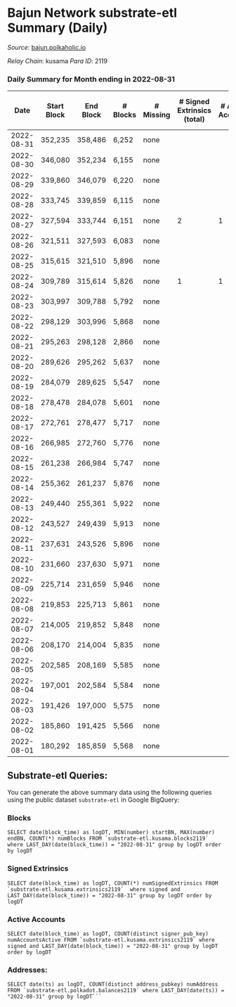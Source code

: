 # Bajun Network substrate-etl Summary (Daily)

_Source_: [bajun.polkaholic.io](https://bajun.polkaholic.io)

*Relay Chain*: kusama
*Para ID*: 2119



### Daily Summary for Month ending in 2022-08-31


| Date | Start Block | End Block | # Blocks | # Missing | # Signed Extrinsics (total) | # Active Accounts | # Addresses with Balances | # Events | # Transfers | # XCM Transfers In | # XCM Transfers Out |
| ---- | ----------- | --------- | -------- | --------- | --------------------------- | ----------------- | ------------------------- | -------- | ----------- | ------------------ | ------------------- |
| 2022-08-31 | 352,235 | 358,486 | 6,252 | none  |  |  | 7 | 12,511 |   |   |   |
| 2022-08-30 | 346,080 | 352,234 | 6,155 | none  |  |  |  | 12,313 |   |   |   |
| 2022-08-29 | 339,860 | 346,079 | 6,220 | none  |  |  |  | 12,444 |   |   |   |
| 2022-08-28 | 333,745 | 339,859 | 6,115 | none  |  |  |  | 12,233 |   |   |   |
| 2022-08-27 | 327,594 | 333,744 | 6,151 | none  | 2 | 1 | 7 | 12,320 | 2  |   |   |
| 2022-08-26 | 321,511 | 327,593 | 6,083 | none  |  |  |  | 12,169 |   |   |   |
| 2022-08-25 | 315,615 | 321,510 | 5,896 | none  |  |  |  | 11,795 |   |   |   |
| 2022-08-24 | 309,789 | 315,614 | 5,826 | none  | 1 | 1 |  | 11,662 | 1  |   |   |
| 2022-08-23 | 303,997 | 309,788 | 5,792 | none  |  |  |  | 11,588 |   |   |   |
| 2022-08-22 | 298,129 | 303,996 | 5,868 | none  |  |  |  | 11,742 |   |   |   |
| 2022-08-21 | 295,263 | 298,128 | 2,866 | none  |  |  |  | 5,733 |   |   |   |
| 2022-08-20 | 289,626 | 295,262 | 5,637 | none  |  |  |  | 11,278 |   |   |   |
| 2022-08-19 | 284,079 | 289,625 | 5,547 | none  |  |  |  | 11,097 |   |   |   |
| 2022-08-18 | 278,478 | 284,078 | 5,601 | none  |  |  |  | 11,205 |   |   |   |
| 2022-08-17 | 272,761 | 278,477 | 5,717 | none  |  |  |  | 11,437 |   |   |   |
| 2022-08-16 | 266,985 | 272,760 | 5,776 | none  |  |  |  | 11,555 |   |   |   |
| 2022-08-15 | 261,238 | 266,984 | 5,747 | none  |  |  |  | 11,497 |   |   |   |
| 2022-08-14 | 255,362 | 261,237 | 5,876 | none  |  |  |  | 11,756 |   |   |   |
| 2022-08-13 | 249,440 | 255,361 | 5,922 | none  |  |  |  | 11,850 |   |   |   |
| 2022-08-12 | 243,527 | 249,439 | 5,913 | none  |  |  |  | 11,829 |   |   |   |
| 2022-08-11 | 237,631 | 243,526 | 5,896 | none  |  |  |  | 11,795 |   |   |   |
| 2022-08-10 | 231,660 | 237,630 | 5,971 | none  |  |  |  | 11,946 |   |   |   |
| 2022-08-09 | 225,714 | 231,659 | 5,946 | none  |  |  |  | 11,895 |   |   |   |
| 2022-08-08 | 219,853 | 225,713 | 5,861 | none  |  |  |  | 11,725 |   |   |   |
| 2022-08-07 | 214,005 | 219,852 | 5,848 | none  |  |  |  | 11,700 |   |   |   |
| 2022-08-06 | 208,170 | 214,004 | 5,835 | none  |  |  |  | 11,673 |   |   |   |
| 2022-08-05 | 202,585 | 208,169 | 5,585 | none  |  |  |  | 11,173 |   |   |   |
| 2022-08-04 | 197,001 | 202,584 | 5,584 | none  |  |  |  | 11,174 |   |   |   |
| 2022-08-03 | 191,426 | 197,000 | 5,575 | none  |  |  |  | 11,153 |   |   |   |
| 2022-08-02 | 185,860 | 191,425 | 5,566 | none  |  |  |  | 11,135 |   |   |   |
| 2022-08-01 | 180,292 | 185,859 | 5,568 | none  |  |  |  | 11,139 |   |   |   |

## Substrate-etl Queries:
You can generate the above summary data using the following queries using the public dataset `substrate-etl` in Google BigQuery:


### Blocks
```
SELECT date(block_time) as logDT, MIN(number) startBN, MAX(number) endBN, COUNT(*) numBlocks FROM `substrate-etl.kusama.blocks2119`  where LAST_DAY(date(block_time)) = "2022-08-31" group by logDT order by logDT
```


### Signed Extrinsics
```
SELECT date(block_time) as logDT, COUNT(*) numSignedExtrinsics FROM `substrate-etl.kusama.extrinsics2119`  where signed and LAST_DAY(date(block_time)) = "2022-08-31" group by logDT order by logDT
```


### Active Accounts
```
SELECT date(block_time) as logDT, COUNT(distinct signer_pub_key) numAccountsActive FROM `substrate-etl.kusama.extrinsics2119` where signed and LAST_DAY(date(block_time)) = "2022-08-31" group by logDT order by logDT
```


### Addresses:
```
SELECT date(ts) as logDT, COUNT(distinct address_pubkey) numAddress FROM `substrate-etl.polkadot.balances2119` where LAST_DAY(date(ts)) = "2022-08-31" group by logDT```

